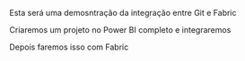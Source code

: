 Esta será uma demosntração da integração entre Git e Fabric

Criaremos um projeto no Power BI completo e integraremos

Depois faremos isso com Fabric